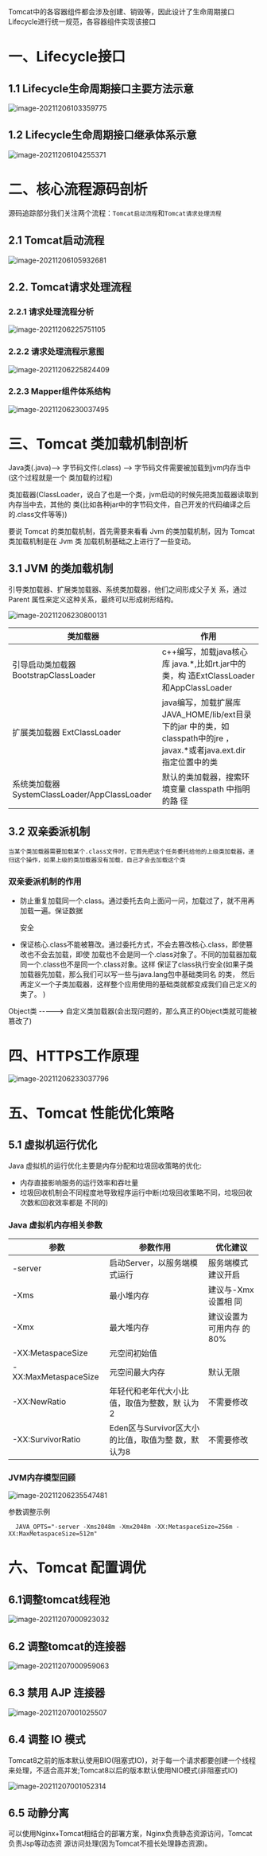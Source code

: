 Tomcat中的各容器组件都会涉及创建、销毁等，因此设计了⽣命周期接⼝Lifecycle进⾏统⼀规范，各容器组件实现该接⼝

# 一、**Lifecycle**接口

## 1.1 Lifecycle⽣命周期接⼝主要⽅法示意

![image-20211206103359775](https://cdn.wuzx.cool/image-20211206103359775.png)

## 1.2 Lifecycle⽣命周期接⼝继承体系示意

![image-20211206104255371](https://cdn.wuzx.cool/image-20211206104255371.png)

# 二、**核⼼流程源码剖析**

源码追踪部分我们关注两个流程：`Tomcat启动流程`和`Tomcat请求处理流程`

## 2.1 Tomcat启动流程

![image-20211206105932681](https://cdn.wuzx.cool/image-20211206105932681.png)

## 2.2. Tomcat请求处理流程

### 2.2.1 请求处理流程分析 

![image-20211206225751105](https://cdn.wuzx.cool/image-20211206225751105.png)

### 2.2.2 请求处理流程示意图

![image-20211206225824409](https://cdn.wuzx.cool/image-20211206225824409.png)

### 2.2.3 Mapper组件体系结构

![image-20211206230037495](https://cdn.wuzx.cool/image-20211206230037495.png)

# 三、**Tomcat** 类加载机制剖析

Java类(.java)—> 字节码文件(.class) —> 字节码文件需要被加载到jvm内存当中(这个过程就是一个 类加载的过程)

类加载器(ClassLoader，说白了也是一个类，jvm启动的时候先把类加载器读取到内存当中去，其他的 类(比如各种jar中的字节码文件，自己开发的代码编译之后的.class文件等等))

要说 Tomcat 的类加载机制，首先需要来看看 Jvm 的类加载机制，因为 Tomcat 类加载机制是在 Jvm 类 加载机制基础之上进行了一些变动。

## 3.1 **JVM** 的类加载机制

引导类加载器、扩展类加载器、系统类加载器，他们之间形成父子关 系，通过 Parent 属性来定义这种关系，最终可以形成树形结构。

![image-20211206230800131](https://cdn.wuzx.cool/image-20211206230800131.png)

| 类加载器                                      | 作用                                                         |
| --------------------------------------------- | ------------------------------------------------------------ |
| 引导启动类加载器BootstrapClassLoader          | c++编写，加载java核心库 java.*,比如rt.jar中的类，构 造ExtClassLoader和AppClassLoader |
| 扩展类加载器 ExtClassLoader                   | java编写，加载扩展库 JAVA_HOME/lib/ext目录下的jar 中的类，如classpath中的jre ，javax.*或者java.ext.dir 指定位置中的类 |
| 系统类加载器 SystemClassLoader/AppClassLoader | 默认的类加载器，搜索环境变量 classpath 中指明的路 径         |

## 3.2 双亲委派机制

```
当某个类加载器需要加载某个.class文件时，它首先把这个任务委托给他的上级类加载器，递归这个操作，如果上级的类加载器没有加载，自己才会去加载这个类
```

###  双亲委派机制的作用

+ 防止重复加载同一个.class。通过委托去向上面问一问，加载过了，就不用再加载一遍。保证数据

  安全

+ 保证核心.class不能被篡改。通过委托方式，不会去篡改核心.class，即使篡改也不会去加载，即使 加载也不会是同一个.class对象了。不同的加载器加载同一个.class也不是同一个.class对象。这样 保证了class执行安全(如果子类加载器先加载，那么我们可以写一些与java.lang包中基础类同名 的类， 然后再定义一个子类加载器，这样整个应用使用的基础类就都变成我们自己定义的类了。 )

Object类 -----> 自定义类加载器(会出现问题的，那么真正的Object类就可能被篡改了)

# 四、**HTTPS**工作原理

![image-20211206233037796](https://cdn.wuzx.cool/image-20211206233037796.png)

# 五、**Tomcat** 性能优化策略

## 5.1 虚拟机运行优化

Java 虚拟机的运行优化主要是内存分配和垃圾回收策略的优化:

+ 内存直接影响服务的运行效率和吞吐量
+ 垃圾回收机制会不同程度地导致程序运行中断(垃圾回收策略不同，垃圾回收次数和回收效率都是
    不同的)

###  Java 虚拟机内存相关参数

| 参数                   | 参数作用                                           | 优化建议                 |
| ---------------------- | -------------------------------------------------- | ------------------------ |
| -server                | 启动Server，以服务端模式运行                       | 服务端模式建议开启       |
| -Xms                   | 最小堆内存                                         | 建议与-Xmx设置相 同      |
| -Xmx                   | 最大堆内存                                         | 建议设置为可用内存 的80% |
| -XX:MetaspaceSize      | 元空间初始值                                       |                          |
| \- XX:MaxMetaspaceSize | 元空间最大内存                                     | 默认无限                 |
| -XX:NewRatio           | 年轻代和老年代大小比值，取值为整数，默 认为2       | 不需要修改               |
| -XX:SurvivorRatio      | Eden区与Survivor区大小的比值，取值为整 数，默认为8 | 不需要修改               |

### **JVM**内存模型回顾

![image-20211206235547481](https://cdn.wuzx.cool/image-20211206235547481.png)

参数调整示例

``` shell
  JAVA_OPTS="-server -Xms2048m -Xmx2048m -XX:MetaspaceSize=256m -XX:MaxMetaspaceSize=512m"
```

# 六、**Tomcat** 配置调优

## 6.1调整tomcat线程池

![image-20211207000923032](https://cdn.wuzx.cool/image-20211207000923032.png)

## 6.2 调整tomcat的连接器

![image-20211207000959063](https://cdn.wuzx.cool/image-20211207000959063.png)

## 6.3 禁用 AJP 连接器

![image-20211207001025507](https://cdn.wuzx.cool/image-20211207001025507.png)

## 6.4 调整 IO 模式

Tomcat8之前的版本默认使用BIO(阻塞式IO)，对于每一个请求都要创建一个线程来处理，不适合高并发;Tomcat8以后的版本默认使用NIO模式(非阻塞式IO)

![image-20211207001052314](https://cdn.wuzx.cool/image-20211207001052314.png)

## 6.5 动静分离

可以使用Nginx+Tomcat相结合的部署方案，Nginx负责静态资源访问，Tomcat负责Jsp等动态资 源访问处理(因为Tomcat不擅⻓处理静态资源)。
